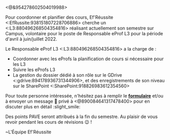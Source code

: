 <@&954278602504019988>

Pour coordonner et planifier des cours, Ef'Réussite <:EfRussite:938151807228706886> cherche un <:L3:880496268504354816> réalisant  actuellement son semestre sur Campus, volontaire pour le poste de Responsable eProf L3 pour la période d'avril à juin/juillet 2022. 

Le Responsable eProf L3 <:L3:880496268504354816> a la charge de :
 - Coordonner avec les eProfs la planification de cours si nécessaire pour les L3
 - Suivre les eProfs L3
 - La gestion du dossier dédié à son rôle sur le GDrive <:gdrive:894178936731344906>, et des enregistrements de son niveau sur le SharePoint <:SharePoint:918826983612354560> 

Pour toute personne intéressée, n'hésitez pas à remplir le **[formulaire](https://bit.ly/RespoL3_S6_2022)** et/ou à envoyer un message :speech_balloon: privé à <@890084641317478400> pour en discuter plus en détail :slight_smile:

Des points PAVE seront attribués à la fin du semestre.
Au plaisir de vous revoir pendant les cours de révisions :wink: !

~L'Équipe Ef'Réussite
